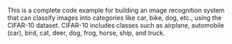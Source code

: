 This is a complete code example for building an image recognition system that can classify images into categories like car, bike, dog, etc., using the CIFAR-10 dataset. 
CIFAR-10 includes classes such as airplane, automobile (car), bird, cat, deer, dog, frog, horse, ship, and truck.
